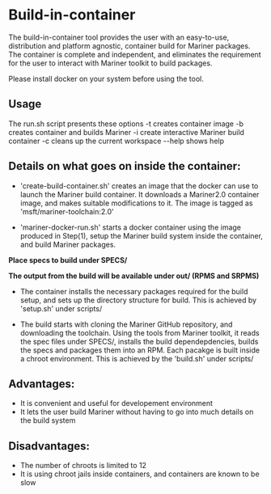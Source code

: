 # Build-in-container
The build-in-container tool provides the user with an easy-to-use, distribution and platform agnostic, container build for Mariner packages. The container is complete and independent, and eliminates the requirement for the user to interact with Mariner toolkit to build packages.

Please install docker on your system before using the tool.

## Usage
The run.sh script presents these options
-t      creates container image
-b      creates container and builds Mariner
-i      create interactive Mariner build container
-c      cleans up the current workspace
--help  shows help

## Details on what goes on inside the container:
- 'create-build-container.sh' creates an image that the docker can use to launch the Mariner build container. It downloads a Mariner2.0 container image, and makes suitable modifications to it. The image is tagged as 'msft/mariner-toolchain:2.0'

- 'mariner-docker-run.sh' starts a docker container using the image produced in Step(1), setup the Mariner build system inside the container, and build Mariner packages. 

**Place specs to build under SPECS/**

**The output from the build will be available under out/ (RPMS and SRPMS)**

- The container installs the necessary packages required for the build setup, and sets up the directory structure for build. This is achieved by 'setup.sh' under scripts/

- The build starts with cloning the Mariner GitHub repository, and downloading the toolchain. Using the tools from Mariner toolkit, it reads the spec files under SPECS/, installs the build dependepdencies, builds the specs and packages them into an RPM. Each pacakge is built inside a chroot environment. This is achieved by the 'build.sh' under scripts/

## Advantages:
- It is convenient and useful for developement environment
- It lets the user build Mariner without having to go into much details on the build system

## Disadvantages:
- The number of chroots is limited to 12
- It is using chroot jails inside containers, and containers are known to be slow
